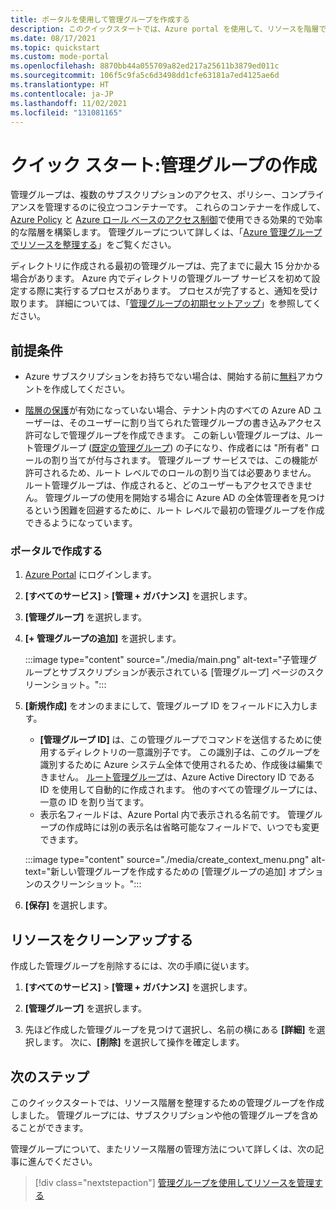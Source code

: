 ```yaml
---
title: ポータルを使用して管理グループを作成する
description: このクイックスタートでは、Azure portal を使用して、リソースを階層で整理する管理グループを作成します。
ms.date: 08/17/2021
ms.topic: quickstart
ms.custom: mode-portal
ms.openlocfilehash: 8870bb44a055709a82ed217a25611b3879ed011c
ms.sourcegitcommit: 106f5c9fa5c6d3498dd1cfe63181a7ed4125ae6d
ms.translationtype: HT
ms.contentlocale: ja-JP
ms.lasthandoff: 11/02/2021
ms.locfileid: "131081165"
---
```

# <a name="quickstart-create-a-management-group"></a>クイック スタート:管理グループの作成

管理グループは、複数のサブスクリプションのアクセス、ポリシー、コンプライアンスを管理するのに役立つコンテナーです。 これらのコンテナーを作成して、[Azure Policy](../policy/overview.md) と [Azure ロール ベースのアクセス制御](../../role-based-access-control/overview.md)で使用できる効果的で効率的な階層を構築します。 管理グループについて詳しくは、「[Azure 管理グループでリソースを整理する](overview.md)」をご覧ください。

ディレクトリに作成される最初の管理グループは、完了までに最大 15 分かかる場合があります。 Azure 内でディレクトリの管理グループ サービスを初めて設定する際に実行するプロセスがあります。 プロセスが完了すると、通知を受け取ります。 詳細については、「[管理グループの初期セットアップ](./overview.md#initial-setup-of-management-groups)」を参照してください。

## <a name="prerequisites"></a>前提条件

- Azure サブスクリプションをお持ちでない場合は、開始する前に[無料](https://azure.microsoft.com/free/)アカウントを作成してください。

- [階層の保護](./how-to/protect-resource-hierarchy.md#setting---require-authorization)が有効になっていない場合、テナント内のすべての Azure AD ユーザーは、そのユーザーに割り当てられた管理グループの書き込みアクセス許可なしで管理グループを作成できます。 この新しい管理グループは、ルート管理グループ ([既定の管理グループ](./how-to/protect-resource-hierarchy.md#setting---default-management-group)) の子になり、作成者には "所有者" ロールの割り当てが付与されます。 管理グループ サービスでは、この機能が許可されるため、ルート レベルでのロールの割り当ては必要ありません。 ルート管理グループは、作成されると、どのユーザーもアクセスできません。 管理グループの使用を開始する場合に Azure AD の全体管理者を見つけるという困難を回避するために、ルート レベルで最初の管理グループを作成できるようになっています。

### <a name="create-in-portal"></a>ポータルで作成する

1. [Azure Portal](https://portal.azure.com) にログインします。

1. **[すべてのサービス]** > **[管理 + ガバナンス]** を選択します。

1. **[管理グループ]** を選択します。

1. **[+ 管理グループの追加]** を選択します。

   :::image type="content" source="./media/main.png" alt-text="子管理グループとサブスクリプションが表示されている [管理グループ] ページのスクリーンショット。":::

1. **[新規作成]** をオンのままにして、管理グループ ID をフィールドに入力します。

   - **[管理グループ ID]** は、この管理グループでコマンドを送信するために使用するディレクトリの一意識別子です。 この識別子は、このグループを識別するために Azure システム全体で使用されるため、作成後は編集できません。 [ルート管理グループ](./overview.md#root-management-group-for-each-directory)は、Azure Active Directory ID である ID を使用して自動的に作成されます。 他のすべての管理グループには、一意の ID を割り当てます。
   - 表示名フィールドは、Azure Portal 内で表示される名前です。 管理グループの作成時には別の表示名は省略可能なフィールドで、いつでも変更できます。

   :::image type="content" source="./media/create_context_menu.png" alt-text="新しい管理グループを作成するための [管理グループの追加] オプションのスクリーンショット。":::

1. **[保存]** を選択します。

## <a name="clean-up-resources"></a>リソースをクリーンアップする

作成した管理グループを削除するには、次の手順に従います。

1. **[すべてのサービス]** > **[管理 + ガバナンス]** を選択します。

1. **[管理グループ]** を選択します。

1. 先ほど作成した管理グループを見つけて選択し、名前の横にある **[詳細]** を選択します。
   次に、**[削除]** を選択して操作を確定します。

## <a name="next-steps"></a>次のステップ

このクイックスタートでは、リソース階層を整理するための管理グループを作成しました。 管理グループには、サブスクリプションや他の管理グループを含めることができます。

管理グループについて、またリソース階層の管理方法について詳しくは、次の記事に進んでください。

> [!div class="nextstepaction"]
> [管理グループを使用してリソースを管理する](./manage.md)
